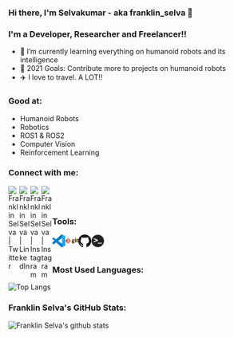 ### Hi there, I'm Selvakumar - aka **franklin_selva** 👋

### I'm a Developer, Researcher and Freelancer!!

- 🔭 I’m currently learning everything on humanoid robots and its intelligence
- 🥅 2021 Goals: Contribute more to projects on humanoid robots
- ✈️ I love to travel. A LOT!!

### Good at:
- Humanoid Robots
- Robotics
- ROS1 & ROS2
- Computer Vision
- Reinforcement Learning

### Connect with me:

[<img align="left" alt="Franklin Selva | Twitter" width="22px" src="https://cdn.jsdelivr.net/npm/simple-icons@v3/icons/twitter.svg" />][twitter]
[<img align="left" alt="Franklin Selva | LinkedIn" width="22px" src="https://cdn.jsdelivr.net/npm/simple-icons@v3/icons/linkedin.svg" />][linkedin]
[<img align="left" alt="Franklin Selva | Instagram" width="22px" src="https://cdn.jsdelivr.net/npm/simple-icons@v3/icons/instagram.svg" />][instagram]
[<img align="left" alt="Franklin Selva | Instagram" width="22px" src="https://cdn.jsdelivr.net/npm/simple-icons@v3/icons/facebook.svg" />][facebook]

## <br />

### Tools:

<img align="left" alt="Visual Studio Code" width="26px" src="https://raw.githubusercontent.com/github/explore/80688e429a7d4ef2fca1e82350fe8e3517d3494d/topics/visual-studio-code/visual-studio-code.png" />
<img align="left" alt="Git" width="26px" src="https://raw.githubusercontent.com/github/explore/80688e429a7d4ef2fca1e82350fe8e3517d3494d/topics/git/git.png" />
<img align="left" alt="GitHub" width="26px" src="https://raw.githubusercontent.com/github/explore/78df643247d429f6cc873026c0622819ad797942/topics/github/github.png" />
<img align="left" alt="Terminal" width="26px" src="https://raw.githubusercontent.com/github/explore/80688e429a7d4ef2fca1e82350fe8e3517d3494d/topics/terminal/terminal.png" />

## <br />

### Most Used Languages:

![Top Langs](https://github-readme-stats.vercel.app/api/top-langs/?username=franklinselva&langs_count=5&exclude_repo=robot-dashboard-design-old,meeting-bot-api&hide_title=true)


### Franklin Selva's GitHub Stats:

![Franklin Selva's github stats](https://github-readme-stats.vercel.app/api?username=franklinselva&show_icons=true&count_private=true&include_all_commits=true&hide=,stars&hide_title=true)

[facebook]: https://www.facebook.com/franklin.selva.1
[twitter]: https://twitter.com/franklin_selva
[instagram]: https://www.instagram.com/franklin_selva/?hl=en
[linkedin]: https://www.linkedin.com/in/franklin-selva/
